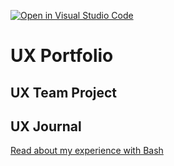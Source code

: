 [![Open in Visual Studio Code](https://classroom.github.com/assets/open-in-vscode-f059dc9a6f8d3a56e377f745f24479a46679e63a5d9fe6f495e02850cd0d8118.svg)](https://classroom.github.com/online_ide?assignment_repo_id=6804886&assignment_repo_type=AssignmentRepo)
# UX Portfolio


## UX Team Project


## UX Journal

[Read about my experience with Bash](j01/)
